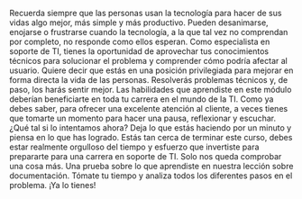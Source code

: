 Recuerda siempre que las personas usan la tecnología para hacer de sus vidas algo mejor, más simple y más productivo. Pueden desanimarse, enojarse o frustrarse cuando la tecnología, a la que tal vez no comprendan por completo, no responde como ellos esperan. Como especialista en soporte de TI, tienes la oportunidad de aprovechar tus conocimientos técnicos para solucionar el problema y comprender cómo podría afectar al usuario. Quiere decir que estás en una posición privilegiada para mejorar en forma directa la vida de las personas. Resolverás problemas técnicos y, de paso, los harás sentir mejor. Las habilidades que aprendiste en este módulo deberían beneficiarte en toda tu carrera en el mundo de la TI. Como ya debes saber, para ofrecer una excelente atención al cliente, a veces tienes que tomarte un momento para hacer una pausa, reflexionar y escuchar. ¿Qué tal si lo intentamos ahora? Deja lo que estás haciendo por un minuto y piensa en lo que has logrado. Estás tan cerca de terminar este curso, debes estar realmente orgulloso del tiempo y esfuerzo que invertiste para prepararte para una carrera en soporte de TI. Solo nos queda comprobar una cosa más. Una prueba sobre lo que aprendiste en nuestra lección sobre documentación. Tómate tu tiempo y analiza todos los diferentes pasos en el problema. ¡Ya lo tienes!